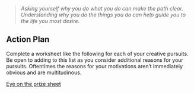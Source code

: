 > _Asking yourself why you do what you do can make the path clear. Understanding why you do the things you do can help guide you to the life you most desire_.


## Action Plan

Complete a worksheet like the following for each of your creative pursuits. Be open to adding to this list as you consider additional reasons for your pursuits. Oftentimes the reasons for your motivations aren’t immediately obvious and are multitudinous.

[Eye on the prize sheet](https://docs.google.com/spreadsheets/d/1p6EXssmCSUL5WaqE5dertcU5Q5aC9D7wETBmHgMpyJI/edit?usp=sharing)